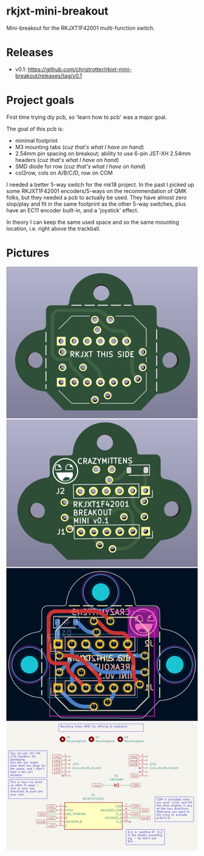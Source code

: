 # rkjxt-mini-breakout
Mini-breakout for the RKJXT1F42001 multi-function switch.

# Releases
* v0.1: https://github.com/christrotter/rkjxt-mini-breakout/releases/tag/v0.1

# Project goals
First time trying diy pcb, so 'learn how to pcb' was a major goal.

The goal of this pcb is:
* minimal footprint
* M3 mounting tabs (_cuz that's what I have on hand_)
* 2.54mm pin spacing on breakout; ability to use 6-pin JST-XH 2.54mm headers (_cuz that's what I have on hand_)
* SMD diode for row (_cuz that's what I have on hand_)
* col2row, cols on A/B/C/D, row on COM

I needed a better 5-way switch for the mk18 project.  In the past I picked up some RKJXT1F42001 encoders/5-ways on the recommendation of QMK folks, but they needed a pcb to actually be used.
They have almost zero slop/play and fit in the same footprint as the other 5-way switches, plus have an EC11 encoder built-in, and a 'joystick' effect.

In theory I can keep the same used space and so the same mounting location, i.e. right above the trackball.

# Pictures
![alt text](images/mini-render-front.png "Front")
![alt text](images/mini-render-rear.png "Rear")
![alt text](images/mini-pcb.png "PCB")
![alt text](images/mini-schematic.png "Schematic")
